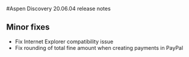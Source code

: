 #Aspen Discovery 20.06.04 release notes
## Minor fixes
- Fix Internet Explorer compatibility issue
- Fix rounding of total fine amount when creating payments in PayPal